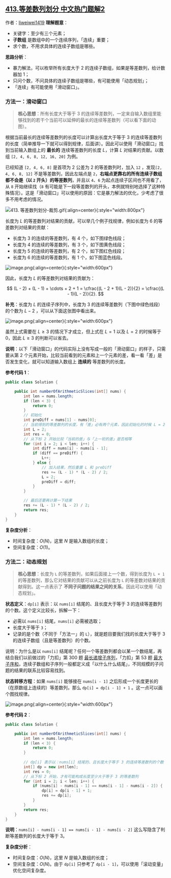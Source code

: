 ## [413.等差数列划分 中文热门题解2](https://leetcode.cn/problems/arithmetic-slices/solutions/100000/hua-dong-chuang-kou-dong-tai-gui-hua-jav-3vpp)

作者：[liweiwei1419](https://leetcode.cn/u/liweiwei1419)
**理解题意**：

+ 关键字：至少有三个元素；
+ **子数组** 是数组中的一个连续序列，「连续」重要；
+ 求个数，不用求具体的连续子数组是哪些。

**思路分析**：

+ 暴力解法，可以枚举所有长度大于 $2$ 的连续子数组，如果是等差数列，给计数器加 $1$；
+ 只问个数，不问具体的连续子数组是哪些，有可能使用「动态规划」；
+ 「连续」有可能使用「滑动窗口」。


### 方法一：滑动窗口

> **核心思想**：所有长度大于等于 $3$ 的连续等差数列，一定来自输入数组里能够找到的若干个当前可以延伸的最长的连续等差数列（可以看下面的动图）。



根据当前最长的连续等差数列的长度可以计算出长度大于等于 $3$ 的连续等差数列的长度（简单推导一下就可以得到规律，后面讲）。因此可以使用「滑动窗口」找到当前输入数组上的 **最长的** 连续等差数列的长度 $L$，计算 $L$ 对结果的贡献。以数组 `[2, 4, 6, 8, 12, 16, 20]` 为例。

已经知道 `[2, 4, 6, 8]` 是首项为 $2$ 公差为 $2$ 的等差数列时，加入 `12` ，发现`[2, 4, 6, 8, 12]` 不是等差数列，因此左端点是 `2`，**右端点更靠右的所有连续子数组都不会是（以 `2` 开头）的等差数列**，并且以 `4`、`6` 为起点连续子区间也不用看了，从 `8` 开始继续找（`8` 有可能是下一段等差数列的开头，本例就特别地选择了这种特殊情况）。这是「滑动窗口」可以使用的原因：它是暴力解法的优化，少考虑了很多不用考虑的情况。

![413. 等差数列划分-裁剪.gif](https://pic.leetcode-cn.com/1628592765-vUETXy-413.%20%E7%AD%89%E5%B7%AE%E6%95%B0%E5%88%97%E5%88%92%E5%88%86-%E8%A3%81%E5%89%AA.gif){:align=center}{:style="width:800px"}



长度为 $L$ 的等差数列对结果的贡献，可以举几个例子找规律，例如长度为 $6$ 的等差数列对结果的贡献：

+ 长度为 $3$ 的连续的等差数列，有 $4$ 个，如下图绿色线段；
+ 长度为 $4$ 的连续的等差数列，有 $3$ 个，如下图黄色线段；
+ 长度为 $5$ 的连续的等差数列，有 $2$ 个，如下图红色线段；
+ 长度为 $6$ 的连续的等差数列，有 $1$ 个，如下图蓝色线段。

![image.png](https://pic.leetcode-cn.com/1628582535-izgiJk-image.png){:align=center}{:style="width:600px"}

因此，长度为 $L$ 的等差数列对结果的贡献为：

$$
(L - 2) + (L - 1) + \cdots + 2 + 1 = \cfrac{(L - 2 + 1)(L - 2)}{2} = \cfrac{(L - 1)(L - 2)}{2}.
$$

**补充**：长度为 $L$ 的连续子序列中，长度为 $3$ 的连续等差数列（下图中绿色线段）的个数为 $L - 2$ ，可以从下面这张图中看出来。

![image.png](https://pic.leetcode-cn.com/1628602740-GEjkXJ-image.png){:align=center}{:style="width:600px"}

虽然上式需要在 $L \ge 3$ 的情况下才成立，但上式在 $L = 1$ 以及 $L = 2$ 的时候等于 $0$，因此 $L \ge 3$ 的判断可以省去。

**说明**：以下「滑动窗口」的代码实际上没有写成一般的「滑动窗口」的样子，只需要从第 2 个元素开始，比较当前看到的元素和上一个元素的差，看一看「差」是否发生变化，就可以知道输入数组上 **连续的** 等差数列的长度。


**参考代码 1**：

```Java []
public class Solution {

    public int numberOfArithmeticSlices(int[] nums) {
        int len = nums.length;
        if (len < 3) {
            return 0;
        }
        // 初始化
        int preDiff = nums[1] - nums[0];
        // 当前得到的等差数列的长度，有「差」必有两个元素，因此初始化的时候 L = 2
        int L = 2;
        int res = 0;
        // 从下标 2 开始比较「当前的差」与「上一轮的差」是否相等
        for (int i = 2; i < len; i++) {
            int diff = nums[i] - nums[i - 1];
            if (diff == preDiff) {
                L++;
            } else {
                // 加入结果，然后重置 L 和 preDiff
                res += (L - 1) * (L - 2) / 2;
                L = 2;
                preDiff = diff;
            }
        }

        // 最后还要再计算一下结果
        res += (L - 1) * (L - 2) / 2;
        return res;
    }
}
```

**复杂度分析**：

+ 时间复杂度：$O(N)$，这里 $N$ 是输入数组的长度；
+ 空间复杂度：$O(1)$。

### 方法二：动态规划

> **核心思想**：长度为 `L` 的等差数列，如果后面接上一个数，得到长度为 `L + 1` 的等差数列，那么它对结果的贡献可以从之前长度为 `L` 的等差数对结果的贡献得到。这一点表示了 **不同子问题的结果之间的关系**，因此可以使用「动态规划」。

**状态定义**：`dp[i]` 表示：以 `nums[i]` 结尾的、且长度大于等于 $3$ 的连续等差数列的个数。这个定义比较长，拆解一下：

+ 必需以 `nums[i]` 结尾，`nums[i]` 必需被选取；
+ 长度大于等于 `3`；
+ 记录的是个数（不同于「方法一」的 `L`），就是题目要我们找的长度大于等于 3 的连续子数组（且是等差数列）的个数。



说明：为什么是以 `nums[i]` 结尾呢？任何一个等差数列都会以某一个数结尾，再结合我们以前做过的「力扣」第 300 题 [最长递增子序列](/problems/longest-increasing-subsequence/)，「力扣」第 53 题 [最大子序和](/problems/maximum-subarray/)，连续子数组和子序列一般都定义成「以什么什么结尾」，不同规模的子问题的结果的联系比较容易找到。

**状态转移方程**：如果 `nums[i]` 能够接在 `nums[i - 1]` 之后形成一个长度更长的（在原数组上连续的）等差数列，那么 `dp[i] = dp[i - 1] + 1` 。这一点可以画个图找规律。

![image.png](https://pic.leetcode-cn.com/1628582064-PctBWQ-image.png){:align=center}{:style="width:600px"}

**参考代码 2**：

```Java []
public class Solution {

    public int numberOfArithmeticSlices(int[] nums) {
        int len = nums.length;
        if (len < 3) {
            return 0;
        }
        
        // dp[i] 表示以：nums[i] 结尾的、且长度大于等于 3 的连续等差数列的个数
        int[] dp = new int[len];
        int res = 0;
        // 从下标 2 开始，才有可能构成长度至少大于等于 3 的等差数列
        for (int i = 2; i < len; i++) {
            if (nums[i] - nums[i - 1] == nums[i - 1] - nums[i - 2]) {
                dp[i] = dp[i - 1] + 1;
                res += dp[i];
            }
        }
        return res;
    }
}
```

**说明**：`nums[i] - nums[i - 1] == nums[i - 1] - nums[i - 2]` 这么写隐含了判断等差数列的长度大于等于 $3$。

**复杂度分析**：

+ 时间复杂度：$O(N)$，这里 $N$ 是输入数组的长度；
+ 空间复杂度：$O(N)$。由于 `dp[i]` 只参考了 `dp[i - 1]`，可以使用「滚动变量」优化空间复杂度。